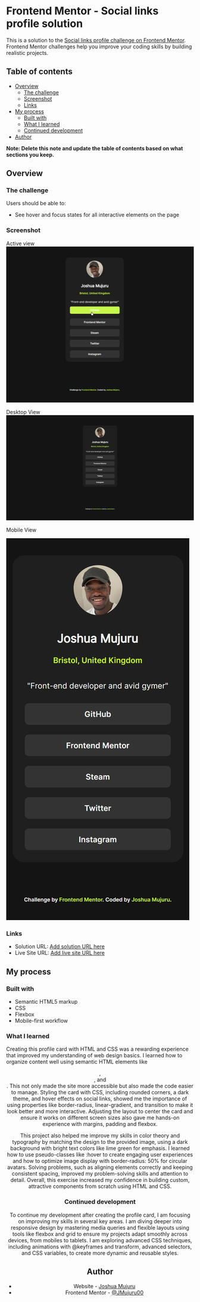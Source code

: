 # Frontend Mentor - Social links profile solution

This is a solution to the [Social links profile challenge on Frontend Mentor](https://www.frontendmentor.io/challenges/social-links-profile-UG32l9m6dQ). Frontend Mentor challenges help you improve your coding skills by building realistic projects. 

## Table of contents

- [Overview](#overview)
  - [The challenge](#the-challenge)
  - [Screenshot](#screenshot)
  - [Links](#links)
- [My process](#my-process)
  - [Built with](#built-with)
  - [What I learned](#what-i-learned)
  - [Continued development](#continued-development)
- [Author](#author)

**Note: Delete this note and update the table of contents based on what sections you keep.**

## Overview

### The challenge

Users should be able to:

- See hover and focus states for all interactive elements on the page

### Screenshot

Active view
![](./assets/images/Active_Thumbnail.png)

Desktop View
![](./assets/images/Thumbnail_Desktop.JPG)

Mobile View

![](./assets/images/Thumbnail_Mobile.png)

### Links

- Solution URL: [Add solution URL here]([https://your-solution-url.com](https://github.com/JMujuru00/Social-Links-For-Profile/blob/main/index.html))
- Live Site URL: [Add live site URL here]([https://your-live-site-url.com](https://jmujuru00.github.io/Social-Links-For-Profile/))

## My process

### Built with

- Semantic HTML5 markup
- CSS
- Flexbox
- Mobile-first workflow

### What I learned

Creating this profile card with HTML and CSS was a rewarding experience that improved my understanding of web design basics. I learned how to organize content well using semantic HTML elements like <header>, <section>, and <footer>. This not only made the site more accessible but also made the code easier to manage. Styling the card with CSS, including rounded corners, a dark theme, and hover effects on social links, showed me the importance of using properties like border-radius, linear-gradient, and transition to make it look better and more interactive. Adjusting the layout to center the card and ensure it works on different screen sizes also gave me hands-on experience with margins, padding and flexbox.

This project also helped me improve my skills in color theory and typography by matching the design to the provided image, using a dark background with bright text colors like lime green for emphasis. I learned how to use pseudo-classes like :hover to create engaging user experiences and how to optimize image display with border-radius: 50% for circular avatars. Solving problems, such as aligning elements correctly and keeping consistent spacing, improved my problem-solving skills and attention to detail. Overall, this exercise increased my confidence in building custom, attractive components from scratch using HTML and CSS.

### Continued development

To continue my development after creating the profile card, I am focusing on improving my skills in several key areas. I am diving deeper into responsive design by mastering media queries and flexible layouts using tools like flexbox and grid to ensure my projects adapt smoothly across devices, from mobiles to tablets. I am exploring advanced CSS techniques, including animations with @keyframes and transform, advanced selectors, and CSS variables, to create more dynamic and reusable styles.


## Author

- Website - [Joshua Mujuru](https://github.com/JMujuru00)
- Frontend Mentor - [@JMujuru00](https://www.frontendmentor.io/profile/yourusername)
